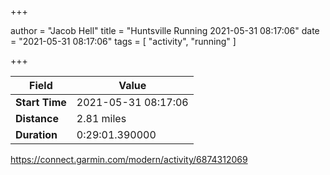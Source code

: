 +++

author = "Jacob Hell"
title = "Huntsville Running 2021-05-31 08:17:06"
date = "2021-05-31 08:17:06"
tags = [
    "activity", "running"
]

+++

<!--more-->

|Field  |Value  |
|--- | --- |
|**Start Time**|2021-05-31 08:17:06|
|**Distance**|2.81 miles|
|**Duration**|0:29:01.390000|

https://connect.garmin.com/modern/activity/6874312069